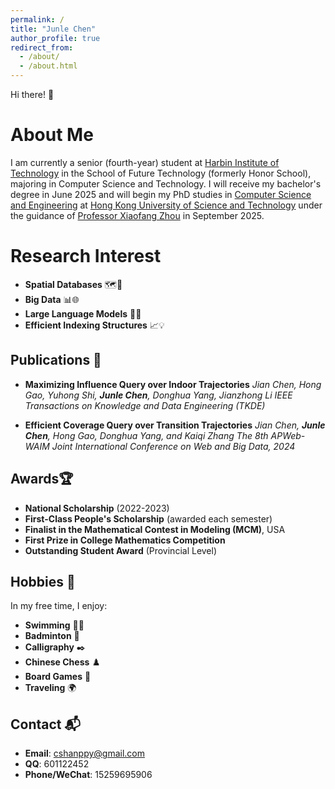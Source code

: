 ```yaml
---
permalink: /
title: "Junle Chen"
author_profile: true
redirect_from: 
  - /about/
  - /about.html
---
```

Hi there! 👋

**About Me**
============

I am currently a senior (fourth-year) student at [Harbin Institute of Technology](https://www.hit.edu.cn/) in the School of Future Technology (formerly Honor School), majoring in Computer Science and Technology. I will receive my bachelor's degree in June 2025 and will begin my PhD studies in [Computer Science and Engineering](https://www.cse.ust.hk/) at [Hong Kong University of Science and Technology](https://hkust.edu.hk/) under the guidance of [Professor Xiaofang Zhou](https://scholar.google.com/citations?hl=zh-CN&user=y6m820wAAAAJ) in September 2025.

Research Interest
=================

- **Spatial Databases** 🗺️📌
- **Big Data** 📊🌐
- **Large Language Models** 🧠🚀
- **Efficient Indexing Structures** 📈💡

Publications 📑
---------------

- **Maximizing Influence Query over Indoor Trajectories**                                                   *Jian Chen, Hong Gao, Yuhong Shi, **Junle Chen**, Donghua Yang, Jianzhong Li*
  _IEEE Transactions on Knowledge and Data Engineering (TKDE)_
  
- **Efficient Coverage Query over Transition Trajectories**                                                                                                                                 *Jian Chen, **Junle Chen**, Hong Gao, Donghua Yang, and Kaiqi Zhang*                                                                                                              _The 8th APWeb-WAIM Joint International Conference on Web and Big Data, 2024_

Awards🏆
--------

- **National Scholarship** (2022-2023)
- **First-Class People's Scholarship** (awarded each semester)
- **Finalist in the Mathematical Contest in Modeling (MCM)**, USA
- **First Prize in College Mathematics Competition**
- **Outstanding Student Award** (Provincial Level)

Hobbies 🎉
----------

In my free time, I enjoy:

- **Swimming** 🏊‍♂️
- **Badminton** 🏸
- **Calligraphy** ✒️
- **Chinese Chess** ♟️
- **Board Games** 🎲
- **Traveling** 🌍

**Contact** 📬
--------------

- **Email**: [cshanppy@gmail.com](mailto:cshanppy@gmail.com)
- **QQ**: 601122452
- **Phone/WeChat**: 15259695906
